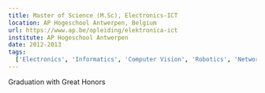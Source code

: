 ```yaml
---
title: Master of Science (M.Sc), Electronics-ICT
location: AP Hogeschool Antwerpen, Belgium
url: https://www.ap.be/opleiding/elektronica-ict
institute: AP Hogeschool Antwerpen
date: 2012-2013
tags:
  ['Electronics', 'Informatics', 'Computer Vision', 'Robotics', 'Networking']
---
```


Graduation with Great Honors
